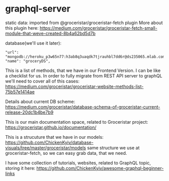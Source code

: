 # graphql-server


static data: imported from @groceristar/groceristar-fetch plugin
More about this plugin here: https://medium.com/groceristar/groceristar-fetch-small-module-that-weve-created-8b4a62bd5d7b


database(we'll use it later):
```
"url": "mongodb://heroku_p3w65n77:h3ab8q3uaqdk7tjrauhbl7dd6r@ds235065.mlab.com:35065/heroku_p3w65n77",
"name": "groceryDS",

```

This is a list of methods, that we have in our Frontend Version.
I can be like a checklist for us. In order to fully migrate from REST API server to graphQL we'll need to cover all of this cases: https://medium.com/groceristar/groceristar-website-methods-list-75b57e1414ae

Details about current DB scheme: https://medium.com/groceristar/database-schema-of-groceristar-current-release-20dc1b4be7b9

This is our main documentation space, related to Groceristar project: https://groceristar.github.io/documentation/

This is a strucuture that we have in our models:
https://github.com/ChickenKyiv/database-visuals/tree/master/groceristar/models
same structure we use at groceristar-fetch, so we can easy grab data, that we need.

I have some collection of tutorials, websites, related to GraphQL topic, storing it here: https://github.com/ChickenKyiv/awesome-graphql-beginner-links
